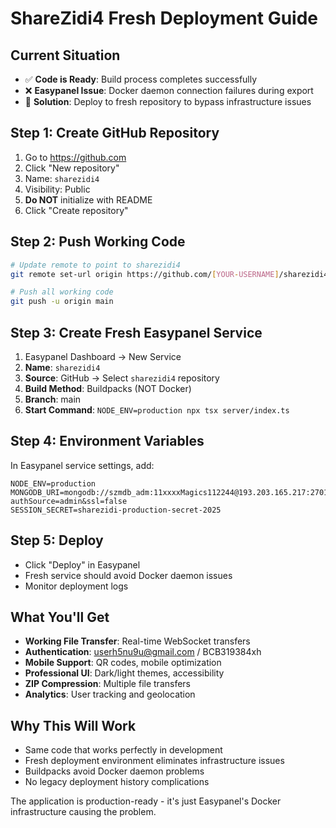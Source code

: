 # ShareZidi4 Fresh Deployment Guide

## Current Situation
- ✅ **Code is Ready**: Build process completes successfully
- ❌ **Easypanel Issue**: Docker daemon connection failures during export
- 🔧 **Solution**: Deploy to fresh repository to bypass infrastructure issues

## Step 1: Create GitHub Repository
1. Go to https://github.com
2. Click "New repository"
3. Name: `sharezidi4`
4. Visibility: Public
5. **Do NOT** initialize with README
6. Click "Create repository"

## Step 2: Push Working Code
```bash
# Update remote to point to sharezidi4
git remote set-url origin https://github.com/[YOUR-USERNAME]/sharezidi4.git

# Push all working code
git push -u origin main
```

## Step 3: Create Fresh Easypanel Service
1. Easypanel Dashboard → New Service
2. **Name**: `sharezidi4`
3. **Source**: GitHub → Select `sharezidi4` repository
4. **Build Method**: Buildpacks (NOT Docker)
5. **Branch**: main
6. **Start Command**: `NODE_ENV=production npx tsx server/index.ts`

## Step 4: Environment Variables
In Easypanel service settings, add:
```
NODE_ENV=production
MONGODB_URI=mongodb://szmdb_adm:11xxxxMagics112244@193.203.165.217:27017/sharezidi?authSource=admin&ssl=false
SESSION_SECRET=sharezidi-production-secret-2025
```

## Step 5: Deploy
- Click "Deploy" in Easypanel
- Fresh service should avoid Docker daemon issues
- Monitor deployment logs

## What You'll Get
- **Working File Transfer**: Real-time WebSocket transfers
- **Authentication**: userh5nu9u@gmail.com / BCB319384xh
- **Mobile Support**: QR codes, mobile optimization
- **Professional UI**: Dark/light themes, accessibility
- **ZIP Compression**: Multiple file transfers
- **Analytics**: User tracking and geolocation

## Why This Will Work
- Same code that works perfectly in development
- Fresh deployment environment eliminates infrastructure issues
- Buildpacks avoid Docker daemon problems
- No legacy deployment history complications

The application is production-ready - it's just Easypanel's Docker infrastructure causing the problem.
